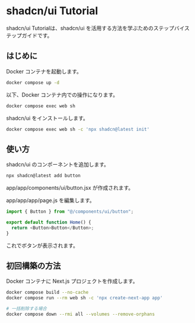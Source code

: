 # shadcn/ui Tutorial

shadcn/ui Tutorialは、shadcn/ui を活用する方法を学ぶためのステップバイステップガイドです。

## はじめに

Docker コンテナを起動します。

```bash
docker compose up -d
```

以下、Docker コンテナ内での操作になります。

```bash
docker compose exec web sh
```

shadcn/ui をインストールします。

```bash
docker compose exec web sh -c 'npx shadcn@latest init'
```

## 使い方

shadcn/ui のコンポーネントを追加します。

```bash
npx shadcn@latest add button
```

app/app/components/ui/button.jsx が作成されます。

app/app/app/page.js を編集します。

```js
import { Button } from "@/components/ui/button";

export default function Home() {
  return <Button>Button</Button>;
}
```

これでボタンが表示されます。

## 初回構築の方法

Docker コンテナに Next.js プロジェクトを作成します。

```bash
docker compose build --no-cache
docker compose run --rm web sh -c 'npx create-next-app app'

# 一括削除する場合
docker compose down --rmi all --volumes --remove-orphans
```
